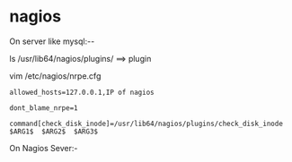 # nagios

On server like mysql:--

ls /usr/lib64/nagios/plugins/  ==> plugin


vim /etc/nagios/nrpe.cfg  
```
allowed_hosts=127.0.0.1,IP of nagios

dont_blame_nrpe=1

command[check_disk_inode]=/usr/lib64/nagios/plugins/check_disk_inode  $ARG1$  $ARG2$  $ARG3$

```

On Nagios Sever:-


